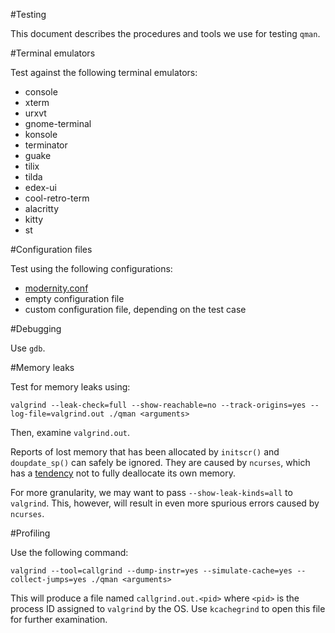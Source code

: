 #Testing

This document describes the procedures and tools we use for testing `qman`.

#Terminal emulators

Test against the following terminal emulators:

- console
- xterm
- urxvt
- gnome-terminal
- konsole
- terminator
- guake
- tilix
- tilda
- edex-ui
- cool-retro-term
- alacritty
- kitty
- st

#Configuration files

Test using the following configurations:

- [modernity.conf](https://github.com/plp13/qman/blob/main/config/modernity.conf)
- empty configuration file
- custom configuration file, depending on the test case

#Debugging

Use `gdb`.

#Memory leaks

Test for memory leaks using:

```
valgrind --leak-check=full --show-reachable=no --track-origins=yes --log-file=valgrind.out ./qman <arguments>
```

Then, examine `valgrind.out`.

Reports of lost memory that has been allocated by `initscr()` and
`doupdate_sp()` can safely be ignored. They are caused by `ncurses`, which has
a [tendency](https://invisible-island.net/ncurses/ncurses.faq.html#config_leaks)
not to fully deallocate its own memory.

For more granularity, we may want to pass `--show-leak-kinds=all` to `valgrind`.
This, however, will result in even more spurious errors caused by `ncurses`.

#Profiling

Use the following command:

```
valgrind --tool=callgrind --dump-instr=yes --simulate-cache=yes --collect-jumps=yes ./qman <arguments>
```

This will produce a file named `callgrind.out.<pid>` where `<pid>` is the
process ID assigned to `valgrind` by the OS. Use `kcachegrind` to open this file
for further examination.
